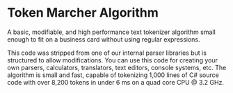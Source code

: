 # Token Marcher Algorithm
A basic, modifiable, and high performance text tokenizer algorithm small enough to fit on a business card without using regular expressions.

This code was stripped from one of our internal parser libraries but is structured to allow modifications. You can use this code for creating your own parsers, calculators, translators, text editors, console systems, etc. The algorithm is small and fast, capable of tokenizing 1,000 lines of C# source code with over 8,200 tokens in under 6 ms on a quad core CPU @ 3.2 GHz.

